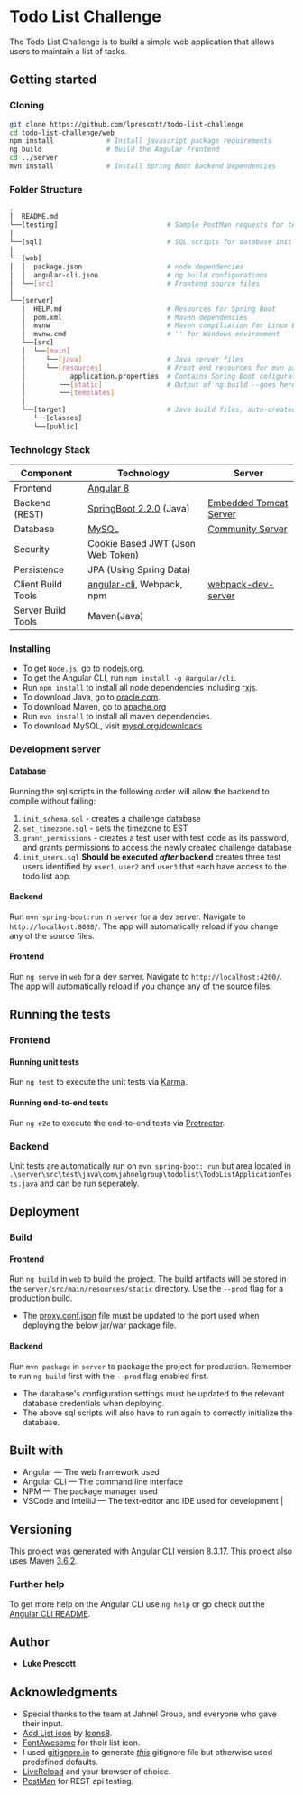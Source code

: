 
# Todo List Challenge
The Todo List Challenge is to build a simple web application that allows users to maintain a list of tasks.

## Getting started

### Cloning

```bash
git clone https://github.com/lprescott/todo-list-challenge
cd todo-list-challenge/web
npm install             # Install javascript package requirements
ng build                # Build the Angular Frontend  
cd ../server    
mvn install             # Install Spring Boot Backend Dependencies
```

### Folder Structure

```bash
.
│  README.md
└──[testing]                           # Sample PostMan requests for testing
│
└──[sql]                               # SQL scripts for database init
│
└──[web]
│  │  package.json                     # node dependencies
│  │  angular-cli.json                 # ng build configurations
│  └──[src]                            # Frontend source files
│
└──[server]
   │  HELP.md                          # Resources for Spring Boot
   │  pom.xml                          # Maven dependencies
   │  mvnw                             # Maven compiliation for Linux Bash
   │  mvnw.cmd                         # '' for Windows environment
   └──[src]
   │  └──[main]
   │     └──[java]                     # Java server files
   │     └──[resources]                # Front end resources for mvn package
   │        │  application.properties  # Contains Spring Boot cofigurations
   │        └──[static]                # Output of ng build --goes here
   │        └──[templates]
   │
   └──[target]                         # Java build files, auto-created after running java build: mvn install
      └──[classes]
      └──[public]
```

### Technology Stack

Component         | Technology                                                         | Server
---               | ---                                                                | ---
Frontend          | [Angular 8](https://github.com/angular/angular)                    |
Backend (REST)    | [SpringBoot 2.2.0](https://projects.spring.io/spring-boot) (Java)  | [Embedded Tomcat Server](https://spring.io/blog/2014/03/07/deploying-spring-boot-applications)
Database          | [MySQL](https://www.mysql.com/)                                    | [Community Server](https://dev.mysql.com/downloads/mysql/)
Security          | Cookie Based JWT (Json Web Token)                                  |
Persistence       | JPA (Using Spring Data)                                            |
Client Build Tools| [angular-cli](https://github.com/angular/angular-cli), Webpack, npm| [webpack-dev-server](https://webpack.js.org/guides/development/#webpack-dev-server)
Server Build Tools| Maven(Java)      

### Installing

- To get `Node.js`, go to [nodejs.org](https://nodejs.org/ "Nodejs.org").
- To get the Angular CLI, run `npm install -g @angular/cli`.
- Run `npm install` to install all node dependencies including [rxjs](https://rxjs-dev.firebaseapp.com/). 
- To download Java, go to [oracle.com](https://www.oracle.com/technetwork/java/javase/downloads/index.html).
- To download Maven, go to [apache.org](https://maven.apache.org/)
- Run `mvn install` to install all maven dependencies.
- To download MySQL, visit [mysql.org/downloads](https://dev.mysql.com/downloads/)

### Development server

#### Database
Running the sql scripts in the following order will allow the backend to compile without failing:
1. `init_schema.sql` - creates a challenge database
2. `set_timezone.sql` - sets the timezone to EST
3. `grant_permissions` - creates a test_user with test_code as its password, and grants permissions to access the newly created challenge database
4. `init_users.sql`  **Should be executed _after_ backend** creates three test users identified by `user1`, `user2` and `user3` that each have access to the todo list app.

#### Backend
Run `mvn spring-boot:run` in `server` for a dev server. Navigate to `http://localhost:8080/`. The app will automatically reload if you change any of the source files.

#### Frontend
Run `ng serve` in `web` for a dev server. Navigate to `http://localhost:4200/`. The app will automatically reload if you change any of the source files.

## Running the tests

### Frontend

#### Running unit tests

Run `ng test` to execute the unit tests via [Karma](https://karma-runner.github.io).

#### Running end-to-end tests

Run `ng e2e` to execute the end-to-end tests via [Protractor](http://www.protractortest.org/).

### Backend

Unit tests are automatically run on `mvn spring-boot: run` but area located in `.\server\src\test\java\com\jahnelgroup\todolist\TodoListApplicationTests.java` and can be run seperately.

## Deployment

### Build

#### Frontend
Run `ng build` in `web` to build the project. The build artifacts will be stored in the `server/src/main/resources/static` directory. Use the `--prod` flag for a production build.
- The [proxy.conf.json](web/src/proxy.conf.json) file must be updated to the port used when deploying the below jar/war 
 package file.
  
#### Backend 
Run `mvn package` in `server` to package the project for production. Remember to run `ng build` first with the `--prod` flag enabled first.
- The database's configuration settings must be updated to the relevant database credentials when deploying. 
- The above sql scripts will also have to run again to correctly initialize the database.
 
## Built with
- Angular — The web framework used
- Angular CLI — The command line interface
- NPM — The package manager used
- VSCode and IntelliJ — The text-editor and IDE used for development                                                 |

## Versioning 
This project was generated with [Angular CLI](https://github.com/angular/angular-cli) version 8.3.17.
This project also uses Maven [3.6.2](https://maven.apache.org/).

### Further help

To get more help on the Angular CLI use `ng help` or go check out the [Angular CLI README](https://github.com/angular/angular-cli/blob/master/README.md).

## Author
- **Luke Prescott**

## Acknowledgments 
- Special thanks to the team at Jahnel Group, and everyone who gave their input.
- <a target="_blank" href="/icons/set/add-list">Add List icon</a> by <a target="_blank" href="https://icons8.com">Icons8</a>.
- [FontAwesome](https://fontawesome.com/) for their list icon.
- I used [gitignore.io](https://www.gitignore.io/) to generate [_this_](.gitignore) gitignore file but otherwise used predefined defaults.
- [LiveReload](http://livereload.com/extensions/) and your browser of choice.
- [PostMan](https://www.getpostman.com/) for REST api testing.
